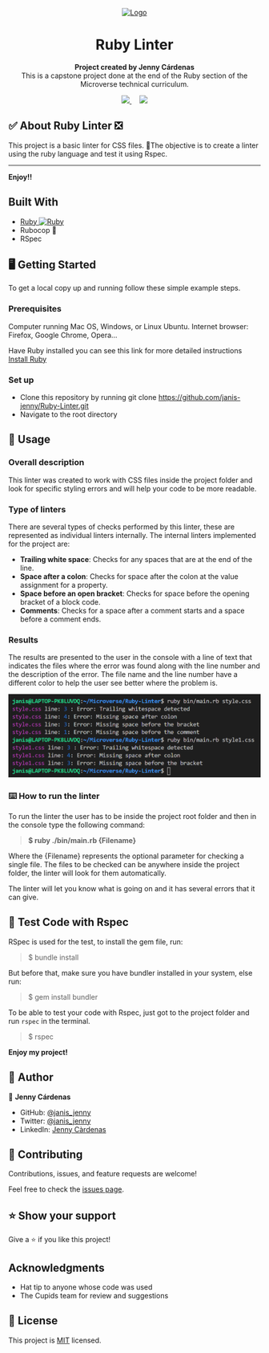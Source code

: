 

<p align="center">
  <a href="https://github.com/jcy2704/oop-ruby">
    <img src="https://res.cloudinary.com/growsurf-prod/image/upload/v1582211139/production/gnysw2objzekbagrqiax.png" alt="Logo" width="350" height="70">
  </a>
</p>

<h1 align="center">Ruby Linter</h1>

<p align="center">
  <strong>Project created by Jenny Cárdenas</strong>
  <br>
  This is a capstone project done at the end of the Ruby section of the Microverse technical curriculum.
</p>

<p align="center">
  <a href="https://github.com/janis-jenny/Ruby-Linter/issues">
    <img src="https://img.shields.io/badge/REPORT%20A%20BUG-purple?style=for-the-badge">
  </a>
   ‎ ‎ ‎ ‎
  <a href="https://github.com/janis-jenny/Ruby-Linter/issues">
    <img src="https://img.shields.io/badge/Request%20a%20feature-purple?style=for-the-badge">
  </a>
</p>


## ✅ About Ruby Linter ❎

This project is a basic linter for CSS files. 🤖The objective is to create a linter using the ruby language and test it using Rspec.
<hr>

**Enjoy!!**

## Built With

- [Ruby ![Ruby](https://cdn.emojidex.com/emoji/px16/Ruby.png)](https://www.ruby-lang.org/en/)
- Rubocop 🤖
- RSpec

## 🖥️ Getting Started

To get a local copy up and running follow these simple example steps.

### Prerequisites
Computer running Mac OS, Windows, or Linux Ubuntu.
Internet browser: Firefox, Google Chrome, Opera...

Have Ruby installed you can see this link for more detailed instructions [Install Ruby](https://www.theodinproject.com/courses/web-development-101/lessons/installing-ruby)

### Set up

- Clone this repository by running git clone https://github.com/janis-jenny/Ruby-Linter.git
- Navigate to the root directory

## 💭 Usage

### Overall description
This linter was created to work with CSS files inside the project folder and look for specific styling errors and will help your code to be more readable. 

### Type of linters
There are several types of checks performed by this linter, these are represented as individual linters internally. The internal linters implemented for the project are:
- **Trailing white space**: Checks for any spaces that are at the end of the line.
- **Space after a colon**: Checks for space after the colon at the value assignment for a property.
- **Space before an open bracket**: Checks for space before the opening bracket of a block code.
- **Comments**: Checks for a space after a comment starts and a space before a comment ends.

### Results
The results are presented to the user in the console with a line of text that indicates the files where the error was found along with the line number and the description of the error. The file name and the line number have a different color to help the user see better where the problem is.

![Errors screenshot](./img/errors.png)

### ⌨️ How to run the linter

To run the linter the user has to be inside the project root folder and then in the console type the following command:
> **$ ruby ./bin/main.rb {Filename}**

Where the {Filename} represents the optional parameter for checking a single file. The files to be checked can be anywhere inside the project folder, the linter will look for them automatically.

The linter will let you know what is going on and it has several errors that it can give.

## 🔎 Test Code with Rspec

RSpec is used for the test, to install the gem file, run:

> $ bundle install

But before that, make sure you have bundler installed in your system, else run: 

> $ gem install bundler

To be able to test your code with Rspec, just got to the project folder and run `rspec` in the terminal.

> $ rspec

**Enjoy my project!**

## 👥 Author

👤 **Jenny Cárdenas**

- GitHub: [@janis_jenny](https://github.com/janis-jenny)
- Twitter: [@janis_jenny](https://twitter.com/janis_jenny)
- LinkedIn: [Jenny Càrdenas](https://www.linkedin.com/in/paolajenny)

## 🤝 Contributing

Contributions, issues, and feature requests are welcome!

Feel free to check the [issues page](https://github.com/janis-jenny/Ruby-Linter/issues).

## ⭐ Show your support

Give a ⭐️ if you like this project!

## Acknowledgments

- Hat tip to anyone whose code was used
- The Cupids team for review and suggestions

## 📝 License

This project is [MIT](https://opensource.org/licenses/MIT) licensed.
